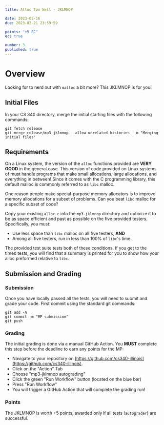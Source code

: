 ```yaml
---
title: Alloc Too Well - JKLMNOP

date: 2023-02-16
due: 2023-02-21 23:59:59

points: "+5 EC"
ec: true

number: 3
published: true
---
```


# Overview

Looking for to nerd out with `malloc` a bit more?  This JKLMNOP is for you!


## Initial Files

In your CS 340 directory, merge the initial starting files with the following commands:

```
git fetch release
git merge release/mp3-jklmnop --allow-unrelated-histories  -m "Merging initial files"
```


## Requirements

On a Linux system, the version of the `alloc` functions provided are **VERY GOOD** in the general case.  This version of code provided on Linux systems of must handle programs that make small allocations, large allocations, and everything in between!  Since it comes with the C programming library, this default malloc is commonly referred to as `libc` malloc.

One reason people make special-purpose memory allocators is to improve memory allocations for a subset of problems.  Can you beat `libc` malloc for a specific subset of code?

Copy your existing `alloc.c` into the `mp3-jklmnop` directory and optimize it to be as space efficient and past as possible on the five provided testers.  Specifically, you must:

- Use less space than `libc` malloc on all five testers, **AND**
- Among all five testers, run in less than 100% of `libc`'s time.

The provided test suite tests both of these conditions.  If you get to the timed tests, you will find that a summary is printed for you to show how your alloc preformed relative to `libc`.


## Submission and Grading

### Submission

Once you have locally passed all the tests, you will need to submit and grade your code.  First commit using the standard git commands:

```
git add -A
git commit -m "MP submission"
git push
```

### Grading

The initial grading is done via a manual GitHub Action.  You **MUST** complete this step before the deadline to earn any points for the MP:

- Navigate to your repository on [https://github.com/cs340-illinois](https://github.com/cs340-illinois).
- Click on the "Action" Tab
- Choose "mp3-jklmnop autograding"
- Click the green "Run Workflow" button (located on the blue bar)
- Press "Run Workflow"
- You will trigger a GitHub Action that will complete the grading run!


### Points

The JKLMNOP is worth +5 points, awarded only if all tests (`autograder`) are successful.